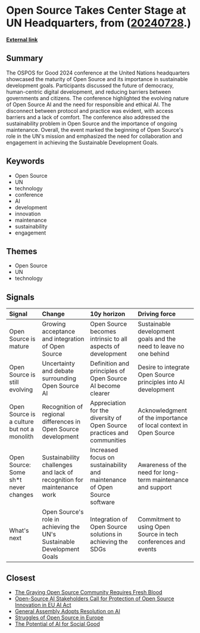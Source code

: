 # __Open Source Takes Center Stage at UN Headquarters__, from ([20240728](https://kghosh.substack.com/p/20240728).)

__[External link](https://opensource.net/open-source-takes-center-stage-at-united-nations/)__



## Summary

The OSPOS for Good 2024 conference at the United Nations headquarters showcased the maturity of Open Source and its importance in sustainable development goals. Participants discussed the future of democracy, human-centric digital development, and reducing barriers between governments and citizens. The conference highlighted the evolving nature of Open Source AI and the need for responsible and ethical AI. The disconnect between protocol and practice was evident, with access barriers and a lack of comfort. The conference also addressed the sustainability problem in Open Source and the importance of ongoing maintenance. Overall, the event marked the beginning of Open Source's role in the UN's mission and emphasized the need for collaboration and engagement in achieving the Sustainable Development Goals.

## Keywords

* Open Source
* UN
* technology
* conference
* AI
* development
* innovation
* maintenance
* sustainability
* engagement

## Themes

* Open Source
* UN
* technology

## Signals

| Signal                                      | Change                                                                 | 10y horizon                                                               | Driving force                                                     |
|:--------------------------------------------|:-----------------------------------------------------------------------|:--------------------------------------------------------------------------|:------------------------------------------------------------------|
| Open Source is mature                       | Growing acceptance and integration of Open Source                      | Open Source becomes intrinsic to all aspects of development               | Sustainable development goals and the need to leave no one behind |
| Open Source is still evolving               | Uncertainty and debate surrounding Open Source AI                      | Definition and principles of Open Source AI become clearer                | Desire to integrate Open Source principles into AI development    |
| Open Source is a culture but not a monolith | Recognition of regional differences in Open Source development         | Appreciation for the diversity of Open Source practices and communities   | Acknowledgment of the importance of local context in Open Source  |
| Open Source: Some sh*t never changes        | Sustainability challenges and lack of recognition for maintenance work | Increased focus on sustainability and maintenance of Open Source software | Awareness of the need for long-term maintenance and support       |
| What's next                                 | Open Source's role in achieving the UN's Sustainable Development Goals | Integration of Open Source solutions in achieving the SDGs                | Commitment to using Open Source in tech conferences and events    |

## Closest

* [The Graying Open Source Community Requires Fresh Blood](108fa3e64bd50d4232fa53c978c01e8f)
* [Open-Source AI Stakeholders Call for Protection of Open Source Innovation in EU AI Act](11bd695b887aa09dca79341f91ce6b82)
* [General Assembly Adopts Resolution on AI](d7b56c819275b35f84a01258707f39f9)
* [Struggles of Open Source in Europe](d886a8c1c80456233091ce9a8ba59d31)
* [The Potential of AI for Social Good](0d88d49818819d335d12f792275fde97)